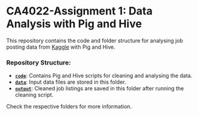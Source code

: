 # CA4022-Assignment 1: Data Analysis with Pig and Hive

This repository contains the code and folder structure for analysing job posting data from [Kaggle](https://www.kaggle.com/datasets/shivamb/real-or-fake-fake-jobposting-prediction) with Pig and Hive.

### Repository Structure:

- [**`code`**](./code): Contains Pig and Hive scripts for cleaning and analysing the data.
- [**`data`**](./data): Input data files are stored in this folder.
- [**`output`**](./output): Cleaned job listings are saved in this folder after running the cleaning script.

Check the respective folders for more information.
